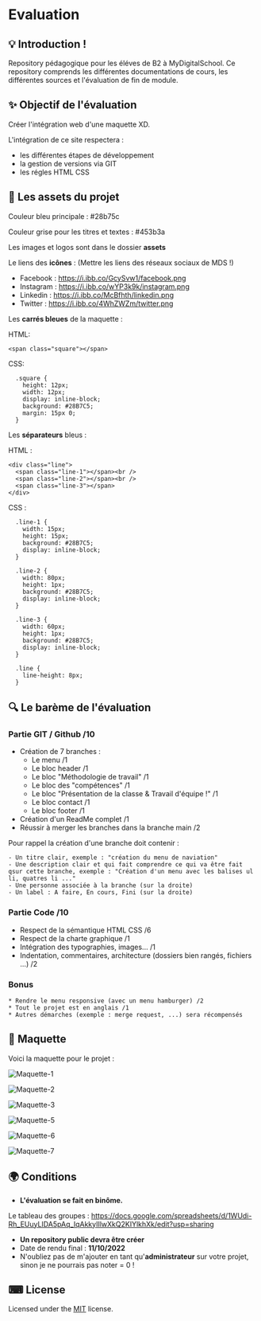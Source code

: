 # Evaluation


## 💡 Introduction !

Repository pédagogique pour les éléves de B2 à MyDigitalSchool.
Ce repository comprends les différentes documentations de cours, les différentes sources et l'évaluation de fin de module.

## ✨ Objectif de l'évaluation

Créer l'intégration web d'une maquette XD. 

L'intégration de ce site respectera : 
* les différentes étapes de développement 
* la gestion de versions via GIT
* les régles HTML CSS

## 🎈 Les assets du projet 

Couleur bleu principale : #28b75c

Couleur grise pour les titres et textes : #453b3a

Les images et logos sont dans le dossier **assets**

Le liens des **icônes** : 
(Mettre les liens des réseaux sociaux de MDS !)

- Facebook : https://i.ibb.co/GcySvw1/facebook.png   
- Instagram : https://i.ibb.co/wYP3k9k/instagram.png
- Linkedin : https://i.ibb.co/McBfhth/linkedin.png 
- Twitter : https://i.ibb.co/4WhZWZm/twitter.png


Les **carrés bleues** de la maquette : 

HTML:
```
<span class="square"></span>
```

CSS:
```
  .square {
    height: 12px;
    width: 12px;
    display: inline-block;
    background: #28B7C5;
    margin: 15px 0;
  }
```


Les **séparateurs** bleus : 

HTML :
```
<div class="line">
  <span class="line-1"></span><br />
  <span class="line-2"></span><br />
  <span class="line-3"></span>
</div>
```

CSS :
```
  .line-1 {
    width: 15px;
    height: 15px;
    background: #28B7C5;
    display: inline-block;
  }
  
  .line-2 {
    width: 80px;
    height: 1px;
    background: #28B7C5;
    display: inline-block;
  }
  
  .line-3 {
    width: 60px;
    height: 1px;
    background: #28B7C5;
    display: inline-block;
  }
  
  .line {
    line-height: 8px;
  }
```


## 🔍 Le barème de l'évaluation

### Partie GIT / Github /10
- Création de 7 branches : 
    * Le menu /1
    * Le bloc header /1 
    * Le bloc "Méthodologie de travail" /1
    * Le bloc des "compétences" /1
    * Le bloc "Présentation de la classe & Travail d'équipe !" /1
    * Le bloc contact /1
    * Le bloc footer /1
- Création d'un ReadMe complet /1
- Réussir à merger les branches dans la branche main /2


Pour rappel la création d'une branche doit contenir :

    - Un titre clair, exemple : "création du menu de naviation"
    - Une description clair et qui fait comprendre ce qui va être fait qsur cette branche, exemple : "Création d'un menu avec les balises ul li, quatres li ..."
    - Une personne associée à la branche (sur la droite)
    - Un label : A faire, En cours, Fini (sur la droite)

### Partie Code /10
- Respect de la sémantique HTML CSS /6
- Respect de la charte graphique /1
- Intégration des typographies, images... /1
- Indentation, commentaires, architecture (dossiers bien rangés, fichiers ...) /2

### Bonus 
    * Rendre le menu responsive (avec un menu hamburger) /2
    * Tout le projet est en anglais /1
    * Autres démarches (exemple : merge request, ...) sera récompensés

## 💾 Maquette 

Voici la maquette pour le projet :

![Maquette-1](maquette/1.PNG)

![Maquette-2](maquette/2.PNG)


![Maquette-3](maquette/3.PNG)


![Maquette-5](maquette/5.PNG)

![Maquette-6](maquette/6.PNG)

![Maquette-7](maquette/7.PNG)




## 🌍 Conditions

- **L'évaluation se fait en binôme.**

Le tableau des groupes :
https://docs.google.com/spreadsheets/d/1WUdi-Rh_EUuyLIDA5pAq_IqAkkyIIlwXkQ2KIYlkhXk/edit?usp=sharing

- **Un repository public devra être créer**
- Date de rendu final : **11/10/2022**
- N'oubliez pas de m'ajouter en tant qu'**administrateur** sur votre projet, sinon je ne pourrais pas noter = 0 !

## ⌨ License
  
Licensed under the [MIT](LICENSE) license.
